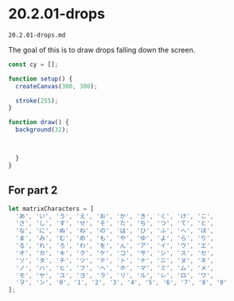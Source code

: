# 20.2.01-drops
```
20.2.01-drops.md
```
The goal of this is to draw drops falling down the screen. 

```javascript
const cy = [];

function setup() {
  createCanvas(300, 300);

  stroke(255);
}

function draw() {
  background(32);



  }
}
```

## For part 2
```js
let matrixCharacters = [
  'あ', 'い', 'う', 'え', 'お', 'か', 'き', 'く', 'け', 'こ',
  'さ', 'し', 'す', 'せ', 'そ', 'た', 'ち', 'つ', 'て', 'と',
  'な', 'に', 'ぬ', 'ね', 'の', 'は', 'ひ', 'ふ', 'へ', 'ほ',
  'ま', 'み', 'む', 'め', 'も', 'や', 'ゆ', 'よ', 'ら', 'り',
  'る', 'れ', 'ろ', 'わ', 'を', 'ん', 'ア', 'イ', 'ウ', 'エ',
  'オ', 'カ', 'キ', 'ク', 'ケ', 'コ', 'サ', 'シ', 'ス', 'セ',
  'ソ', 'タ', 'チ', 'ツ', 'テ', 'ト', 'ナ', 'ニ', 'ヌ', 'ネ',
  'ノ', 'ハ', 'ヒ', 'フ', 'ヘ', 'ホ', 'マ', 'ミ', 'ム', 'メ',
  'モ', 'ヤ', 'ユ', 'ヨ', 'ラ', 'リ', 'ル', 'レ', 'ロ', 'ワ',
  'ヲ', 'ン', '0', '1', '2', '3', '4', '5', '6', '7', '8', '9'
];
```
